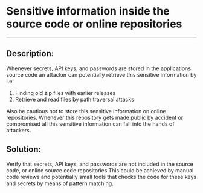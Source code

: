 # Sensitive information inside the source code or online repositories
-------

## Description:

Whenever secrets, API keys, and passwords are stored in the applications source code an attacker
can potentially retrieve this sensitive information by i.e:

1. Finding old zip files with earlier releases
2. Retrieve and read files by path traversal attacks

Also be cautious not to store this sensitive information on online repositories.
Whenever this repository gets made public by accident or compromised all this sensitive information
can fall into the hands of attackers.

## Solution:

Verify that secrets, API keys, and passwords are not included in the source code, or online source code 
repositories.This could be achieved by manual code reviews and potentially small tools that checks the code
for these keys and secrets by means of pattern matching.
